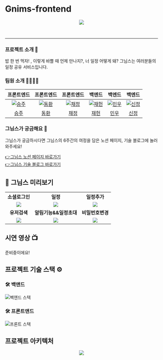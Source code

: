 # Gnims-frontend
<p align="center"><img src="https://user-images.githubusercontent.com/87173870/224200667-f5d8f238-af59-4f4c-aef4-09402d9a2ff5.png"></p>
<br>

* * *


### 프로젝트 소개 🙂
밥 한 번 먹자! , 이렇게 바쁠 때 언제 만나지?, 너 일정 어떻게 돼? 그님스는 여러분들의 일정 공유 서비스입니다. 
<br>
### 팀원 소개 👨‍👩‍👧‍👧

<table>
  <thead>
    <tr>
      <th align="center">프론트엔드</th>
      <th align="center">프론트엔드</th>
      <th align="center">프론트엔드</th>
      <th align="center">백엔드</th>
      <th align="center">백엔드</th>
      <th align="center">백엔드</th>
    </tr>
  </thead>
  <tbody>
<tr>
<td align="center"><a target="_blank" rel="noopener noreferrer nofollow" href="https://user-images.githubusercontent.com/87173870/224207389-b7f9a925-5e8e-4998-993d-46eca44a8744.png?size=100"><img src="https://user-images.githubusercontent.com/87173870/224207389-b7f9a925-5e8e-4998-993d-46eca44a8744.png?size=100" alt="승주" style="max-width: 100%;"></a></td>
<td align="center"><a target="_blank" rel="noopener noreferrer nofollow" href="https://user-images.githubusercontent.com/87173870/224207480-d8c01c6a-1fc2-41f0-8701-516fe646a557.png?size=100"><img src="https://user-images.githubusercontent.com/87173870/224207480-d8c01c6a-1fc2-41f0-8701-516fe646a557.png?size=100" alt="동환" style="max-width: 100%;"></a></td>
<td align="center"><a target="_blank" rel="noopener noreferrer nofollow" href="https://user-images.githubusercontent.com/87173870/224207544-598868a5-4df4-4606-b84b-f7d1d7edad01.png?size=100"><img src="https://user-images.githubusercontent.com/87173870/224207544-598868a5-4df4-4606-b84b-f7d1d7edad01.png?size=100" alt="채정" style="max-width: 100%;"></a></td>
<td align="center"><a target="_blank" rel="noopener noreferrer nofollow" href="https://user-images.githubusercontent.com/87173870/224206717-86325bbc-5473-422c-ba97-6bbf26d627ee.png?size=100"><img src="https://user-images.githubusercontent.com/87173870/224206717-86325bbc-5473-422c-ba97-6bbf26d627ee.png?size=100" alt="재헌" style="max-width: 100%;"></a></td>
<td align="center"><a target="_blank" rel="noopener noreferrer nofollow" href="https://user-images.githubusercontent.com/87173870/224207627-3de9f021-8169-4d9d-b788-ec0a7e1fd943.png?size=100"><img src="https://user-images.githubusercontent.com/87173870/224207627-3de9f021-8169-4d9d-b788-ec0a7e1fd943.png?size=100" alt="민우" style="max-width: 100%;"></a></td>
<td align="center"><a target="_blank" rel="noopener noreferrer nofollow" href="https://user-images.githubusercontent.com/87173870/224207947-eba11f6c-b055-46d8-b3e0-d82b5cc6f62a.png?size=100"><img src="https://user-images.githubusercontent.com/87173870/224207947-eba11f6c-b055-46d8-b3e0-d82b5cc6f62a.png?size=100" alt="신정" style="max-width: 100%;"></a></td>
</tr>
<tr>
<td align="center"><a href="https://github.com/haruharuganda">승주</a></td>
<td align="center"><a href="https://github.com/dong-fa">동환</a></td>
<td align="center"><a href="https://github.com/AngelaChaejung">채정</a></td>
<td align="center"><a href="https://github.com/jxxhxxx">재헌</a></td>
<td align="center"><a href="https://github.com/ymw1023">민우</a></td>
<td align="center"><a href="https://github.com/LeeShinJeong">신정</a></td>
</tr>
</tbody>
</table>

### 그님스가 궁금해요 🤔

그님스가 궁금하시다면 그님스의 6주간의 여정을 담은 노션 페이지, 기술 블로그에 놀러와주세요!

[👉그님스 노션 페이지 바로가기](https://mountainous-promise-a24.notion.site/GNIMS-67a550352fb543b2b880f2998a5d2af2) <br>
[👉그님스 기술 블로그 바로가기](https://gnims.tistory.com) <br>

## :eyes: 그님스 미리보기
<table>
  <tr>
    <td align="center"><strong>소셜로그인</strong></td>
    <td align="center"><strong>일정</strong></td>
    <td align="center"><strong>일정추가</strong></td>
  </tr>
   <tr>
    <td align="center"><img src="https://user-images.githubusercontent.com/97508841/225238961-606650ee-b273-4936-81de-be581ef54d80.gif"/></td>
    <td align="center"><img src="https://user-images.githubusercontent.com/97508841/225239105-afa54f39-5127-489b-88ea-64553ba6243a.gif"/></td>
    <td align="center"><img src="https://user-images.githubusercontent.com/97508841/225239476-a3316f12-4cb2-4bce-a470-5b2298a9ef51.gif"/></td>
  </tr>
    <tr>
    <td align="center"><strong>유저검색</strong></td>
    <td align="center"><strong>알림기능&&일정초대</strong></td>
    <td align="center"><strong>비밀번호변경</strong></td>
  </tr>
   <tr>
    <td align="center"><img src="https://user-images.githubusercontent.com/97508841/225239885-834288f9-d888-4926-baa7-41b71c8a2459.gif"/></td>
    <td align="center"><img src="https://user-images.githubusercontent.com/97508841/225243911-e7422fbd-0baf-4359-944d-e071c986d034.gif"/></td>
    <td align="center"><img src="https://user-images.githubusercontent.com/97508841/225240011-d6fc5d57-6358-47d3-9d30-e5a34d6cdb26.gif"/></td>
  </tr>
</table>

## 시연 영상 📺

준비중이에요!

## 프로젝트 기술 스택 ⚙️

### 🛠 백앤드
![벡엔드 스텍](https://user-images.githubusercontent.com/87173870/224219417-80d4e370-5324-46e5-963e-3baa58642559.png)

### 🛠 프론트앤드
![프론트 스텍](https://user-images.githubusercontent.com/87173870/224219442-3e6170b1-e6e2-41b3-a928-08d2f1a7cce1.png)

## 프로젝트 아키텍처

<p align="center"><img src="https://user-images.githubusercontent.com/87173870/224208872-18a67047-ad31-43f7-8d34-8a07a2fe68a2.png"></p>
<br>

